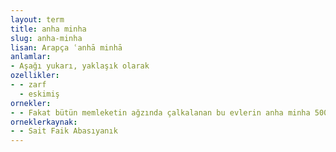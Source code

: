 ```yaml
---
layout: term
title: anha minha
slug: anha-minha
lisan: Arapça ʿanhā minhā
anlamlar:
- Aşağı yukarı, yaklaşık olarak
ozellikler:
- - zarf
  - eskimiş
ornekler:
- - Fakat bütün memleketin ağzında çalkalanan bu evlerin anha minha 5000 liradan fazlaya çıkmayacağı...
orneklerkaynak:
- - Sait Faik Abasıyanık
---
```

